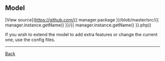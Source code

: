## Model 

[View source](https://github.com/{{ manager.package }}/blob/master/src/{{ manager.instance.getName() }}/{{ manager.instance.getName() }}.php))

If you wish to extend the model to add extra features or change the current one, use the config files.

---
[Back](index.md)